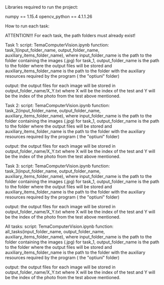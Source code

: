 Libraries required to run the project:

numpy == 1.15.4
opencv_python == 4.1.1.26

How to run each task:

ATTENTION!!! For each task, the path folders must already exist!

Task 1: 
script: TemaComputerVision.ipynb
function: task_1(input_folder_name, output_folder_name, auxiliary_items_folder_name), where input_folder_name is the path to the folder containing the images (.jpg) for task_1, output_folder_name is the path to the folder where the output files will be stored and auxiliary_items_folder_name is the path to the folder with the auxiliary resources required by the program ( the "optiuni" folder)

output: the output files for each image will be stored in output_folder_name/X_Y.txt where X will be the index of the test and Y will be the index of the photo from the test above mentioned.

Task 2: 
script: TemaComputerVision.ipynb
function: task_2(input_folder_name, output_folder_name, auxiliary_items_folder_name), where input_folder_name is the path to the folder containing the images (.jpg) for task_1, output_folder_name is the path to the folder where the output files will be stored and auxiliary_items_folder_name is the path to the folder with the auxiliary resources required by the program ( the "optiuni" folder)

output: the output files for each image will be stored in output_folder_name/X_Y.txt where X will be the index of the test and Y will be the index of the photo from the test above mentioned.

Task 3: 
script: TemaComputerVision.ipynb
function: task_3(input_folder_name, output_folder_name, auxiliary_items_folder_name), where input_folder_name is the path to the folder containing the images (.jpg) for task_1, output_folder_name is the path to the folder where the output files will be stored and auxiliary_items_folder_name is the path to the folder with the auxiliary resources required by the program ( the "optiuni" folder)

output: the output files for each image will be stored in output_folder_name/X_Y.txt where X will be the index of the test and Y will be the index of the photo from the test above mentioned.

All tasks: 
script: TemaComputerVision.ipynb
function: all_tasks(input_folder_name, output_folder_name, auxiliary_items_folder_name), where input_folder_name is the path to the folder containing the images (.jpg) for task_1, output_folder_name is the path to the folder where the output files will be stored and auxiliary_items_folder_name is the path to the folder with the auxiliary resources required by the program ( the "optiuni" folder)

output: the output files for each image will be stored in output_folder_name/X_Y.txt where X will be the index of the test and Y will be the index of the photo from the test above mentioned.
